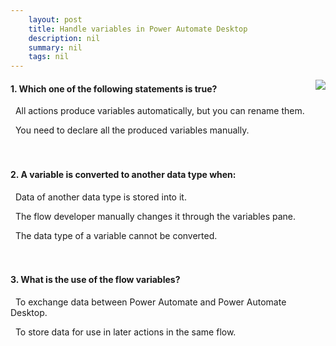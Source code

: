 ```yaml
---
    layout: post
    title: Handle variables in Power Automate Desktop  
    description: nil
    summary: nil
    tags: nil
---
```



 <a target="_blank" href="https://docs.microsoft.com/en-us/learn/modules/pad-variables/8-check-knowledge/"><i class="fas fa-external-link-alt"></i> </a>
 <img align="right" src="https://docs.microsoft.com/en-us/learn/achievements/pad-variables.svg">
####  1. Which one of the following statements is true?


<i class='fas fa-check-square' style='color: Dodgerblue;'></i> &nbsp;&nbsp;All actions produce variables automatically, but you can rename them.

<i class='far fa-square'></i> &nbsp;&nbsp;You need to declare all the produced variables manually.
<br />
<br />
<br />

####  2. A variable is converted to another data type when:


<i class='fas fa-check-square' style='color: Dodgerblue;'></i> &nbsp;&nbsp;Data of another data type is stored into it.

<i class='far fa-square'></i> &nbsp;&nbsp;The flow developer manually changes it through the variables pane.

<i class='far fa-square'></i> &nbsp;&nbsp;The data type of a variable cannot be converted.
<br />
<br />
<br />

####  3. What is the use of the flow variables?


<i class='far fa-square'></i> &nbsp;&nbsp;To exchange data between Power Automate and Power Automate Desktop.

<i class='fas fa-check-square' style='color: Dodgerblue;'></i> &nbsp;&nbsp;To store data for use in later actions in the same flow.
<br />
<br />
<br />
